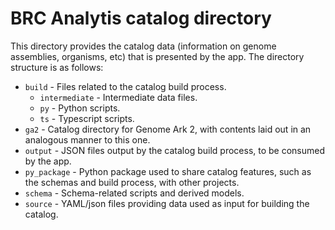 # BRC Analytis catalog directory

This directory provides the catalog data (information on genome assemblies, organisms, etc) that is presented by the app. The directory structure is as follows:

- `build` - Files related to the catalog build process.
  - `intermediate` - Intermediate data files.
  - `py` - Python scripts.
  - `ts` - Typescript scripts.
- `ga2` - Catalog directory for Genome Ark 2, with contents laid out in an analogous manner to this one.
- `output` - JSON files output by the catalog build process, to be consumed by the app.
- `py_package` - Python package used to share catalog features, such as the schemas and build process, with other projects.
- `schema` - Schema-related scripts and derived models.
- `source` - YAML/json files providing data used as input for building the catalog.
